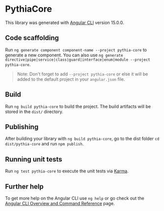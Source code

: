 # PythiaCore

This library was generated with [Angular CLI](https://github.com/angular/angular-cli) version 15.0.0.

## Code scaffolding

Run `ng generate component component-name --project pythia-core` to generate a new component. You can also use `ng generate directive|pipe|service|class|guard|interface|enum|module --project pythia-core`.
> Note: Don't forget to add `--project pythia-core` or else it will be added to the default project in your `angular.json` file. 

## Build

Run `ng build pythia-core` to build the project. The build artifacts will be stored in the `dist/` directory.

## Publishing

After building your library with `ng build pythia-core`, go to the dist folder `cd dist/pythia-core` and run `npm publish`.

## Running unit tests

Run `ng test pythia-core` to execute the unit tests via [Karma](https://karma-runner.github.io).

## Further help

To get more help on the Angular CLI use `ng help` or go check out the [Angular CLI Overview and Command Reference](https://angular.io/cli) page.
